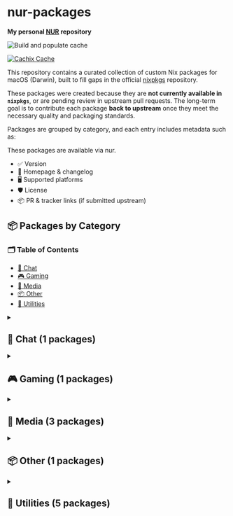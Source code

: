 # nur-packages

**My personal [NUR](https://github.com/nix-community/NUR) repository**

<!-- Remove this if you don't use github actions -->
![Build and populate cache](https://github.com/ohheyrj/nur/workflows/Build%20and%20populate%20cache/badge.svg)

[![Cachix Cache](https://img.shields.io/badge/cachix-ohheyrj-blue.svg)](https://ohheyrj.cachix.org)

This repository contains a curated collection of custom Nix packages for macOS (Darwin), built to fill gaps in the official [nixpkgs](https://github.com/NixOS/nixpkgs) repository.

These packages were created because they are **not currently available in `nixpkgs`**, or are pending review in upstream pull requests. The long-term goal is to contribute each package **back to upstream** once they meet the necessary quality and packaging standards.

Packages are grouped by category, and each entry includes metadata such as:

These packages are available via nur.

- ✅ Version
- 🔗 Homepage & changelog
- 🖥️ Supported platforms
- 🛡️ License
- 📦 PR & tracker links (if submitted upstream)

<!--table:start-->
## 📦 Packages by Category

### 🗂️ Table of Contents
- [💬 Chat](#chat)
- [🎮 Gaming](#gaming)
- [🎵 Media](#media)
- [📦 Other](#other)
- [🧰 Utilities](#utilities)

<details id="chat">
<summary><h2>💬 Chat (1 packages)</h2></summary>

### 🧰 chatterino `v2.5.3`
- 💡 **Description:** Chat client for Twitch
- 🛡️ **License:** mit
- 🖥️ **Platforms:** darwin
- 🔄 **Auto-updated:** Uses nvfetcher for version management
- 🌐 **Homepage:** [chatterino Website](https://chatterino.com)
- 📄 **Changelog:** [CHANGELOG](https://github.com/Chatterino/chatterino2/blob/master/CHANGELOG.md)

</details>

<details id="gaming">
<summary><h2>🎮 Gaming (1 packages)</h2></summary>

### 🧰 unknown `vunknown`
- 💡 **Description:** PS Remote Play is a free app that lets you stream and play your PS5 or PS4 games on compatible devices like smartphones, tablets, PCs, and Macs, allowing you to game remotely over Wi-Fi or mobile data.
- 🛡️ **License:** unfree
- 🖥️ **Platforms:** darwin
- 🔄 **Auto-updated:** Uses nvfetcher for version management
- 🌐 **Homepage:** [unknown Website](https://remoteplay.dl.playstation.net/remoteplay/lang/gb/)

</details>

<details id="media">
<summary><h2>🎵 Media (3 packages)</h2></summary>

### 🧰 kobo-desktop `v0-unstable-2025-05-11`
- 💡 **Description:** Kobo Desktop is a free app for Windows and Mac that lets you buy, read, and manage eBooks, as well as sync them with your Kobo eReader.
- 🛡️ **License:** unfree
- 🖥️ **Platforms:** darwin
- 🌐 **Homepage:** [kobo-desktop Website](https://www.kobo.com/gb/en/p/desktop)

### 🧰 openaudible `v4.5.3`
- 💡 **Description:** OpenAudible is a cross-platform desktop app that lets Audible users download, convert, and manage their audiobooks in MP3 or M4B formats for offline listening.
- 🛡️ **License:** asl20
- 🖥️ **Platforms:** darwin
- 🔄 **Auto-updated:** Uses nvfetcher for version management
- 🌐 **Homepage:** [openaudible Website](https://openaudible.org/)
- 📄 **Changelog:** [CHANGELOG](https://openaudible.org/versions)

### 🧰 handbrake `v1.9.2`
- 💡 **Description:** HandBrake is an open-source video transcoder available for Linux, Mac, and Windows.
- 🛡️ **License:** gpl2Only
- 🖥️ **Platforms:** darwin
- 🔄 **Auto-updated:** Uses nvfetcher for version management
- 🌐 **Homepage:** [handbrake Website](https://handbrake.fr)
- 📄 **Changelog:** [CHANGELOG](https://github.com/HandBrake/HandBrake/releases)

</details>

<details id="other">
<summary><h2>📦 Other (1 packages)</h2></summary>

### 🧰 unknown `vunknown`
- 💡 **Description:** Garmin BaseCamp is a free desktop app for planning outdoor adventures and managing GPS data with Garmin devices.
- 🛡️ **License:** unfree
- 🖥️ **Platforms:** darwin
- 🔄 **Auto-updated:** Uses nvfetcher for version management
- 🌐 **Homepage:** [unknown Website](https://www.garmin.com/en-GB/software/basecamp/)
- 📄 **Changelog:** [CHANGELOG](https://www8.garmin.com/support/download_details.jsp?id=4449)

</details>

<details id="utilities">
<summary><h2>🧰 Utilities (5 packages)</h2></summary>

### 🧰 alfred5 `v5.6.2`
- 💡 **Description:** Productivity app for macOS that boosts efficiency with hotkeys, keywords, text expansion, and powerful workflows.
- 🛡️ **License:** unfree
- 🖥️ **Platforms:** darwin
- 🌐 **Homepage:** [alfred5 Website](https://www.alfredapp.com)

### 🧰 bartender5 `v5-3-6`
- 💡 **Description:** Bartender is a macOS app that lets you manage and hide menu bar items, improving workflow with search, hotkeys, and automation.
- 🛡️ **License:** unfree
- 🖥️ **Platforms:** darwin
- 🔄 **Auto-updated:** Uses nvfetcher for version management
- 🌐 **Homepage:** [bartender5 Website](https://www.macbartender.com)
- 📄 **Changelog:** [CHANGELOG](https://www.macbartender.com/Bartender5/release_notes/)

### 🧰 komiser `vunknown`
- 💡 **Description:** Cloud cost visibility and optimisation tool
- 🛡️ **License:** mit
- 🖥️ **Platforms:** aarch64-darwin, x86_64-darwin, x86_64-linux
- 🔄 **Auto-updated:** Uses nvfetcher for version management
- 🌐 **Homepage:** [komiser Website](https://github.com/tailwarden/komiser)

### 🧰 balenaEtcher `v2.1.2`
- 💡 **Description:** Flash OS images to SD cards & USB drives, safely and easily.
- 🛡️ **License:** asl20
- 🖥️ **Platforms:** aarch64-darwin
- 🔄 **Auto-updated:** Uses nvfetcher for version management
- 🌐 **Homepage:** [balenaEtcher Website](https://github.com/balena-io/etcher)
- 📄 **Changelog:** [CHANGELOG](https://github.com/balena-io/etcher/blob/master/CHANGELOG.md)

### 🧰 cryptomator `v1.16.2`
- 💡 **Description:** Cryptomator offers multi-platform transparent client-side encryption of your files in the cloud.
- 🛡️ **License:** gpl3Only
- 🖥️ **Platforms:** aarch64-darwin
- 🔄 **Auto-updated:** Uses nvfetcher for version management
- 🌐 **Homepage:** [cryptomator Website](https://github.com/cryptomator/cryptomator)
- 📄 **Changelog:** [CHANGELOG](https://github.com/cryptomator/cryptomator/releases)

</details>

<!--table:end-->
